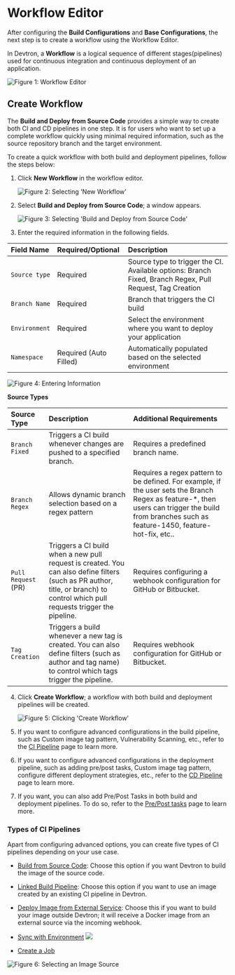# Workflow Editor

After configuring the **Build Configurations** and **Base Configurations**, the next step is to create a workflow using the Workflow Editor.

In Devtron, a **Workflow** is a logical sequence of different stages(pipelines) used for continuous integration and continuous deployment of an application. 

 ![Figure 1: Workflow Editor](https://devtron-public-asset.s3.us-east-2.amazonaws.com/images/creating-application/arora1.gif)

## Create Workflow

The **Build and Deploy from Source Code** provides a simple way to create both CI and CD pipelines in one step. It is for users who want to set up a complete workflow quickly using minimal required information, such as the source repository branch and the target environment.

To create a quick workflow with both build and deployment pipelines, follow the steps below: 

1. Click **New Workflow** in the workflow editor.

     ![Figure 2: Selecting 'New Workflow'](https://devtron-public-asset.s3.us-east-2.amazonaws.com/images/creating-application/workflow/build-deploy-new-create-workflow.jpg)

2. Select **Build and Deploy from Source Code**; a window appears.

     ![Figure 3: Selecting 'Build and Deploy from Source Code'](https://devtron-public-asset.s3.us-east-2.amazonaws.com/images/creating-application/workflow/build-deploy-new-build-deploy-from-source-code.jpg)

3. Enter the required information in the following fields.

 | Field Name|Required/Optional| Description|
 | :--- | :--- | :--- |
 | `Source type`| Required| Source type to trigger the CI. Available options: Branch Fixed, Branch Regex, Pull Request, Tag Creation|
 | `Branch Name`| Required| Branch that triggers the CI build|
 | `Environment` | Required |Select the environment where you want to deploy your application |
 | `Namespace`| Required (Auto Filled)| Automatically populated based on the selected environment | 

   ![Figure 4: Entering Information](https://devtron-public-asset.s3.us-east-2.amazonaws.com/images/creating-application/workflow/build-deploy-new-cred.jpg)

 **Source Types**

 |Source Type| Description| Additional Requirements|
 |:---|:---|:---|
 | `Branch Fixed`| Triggers a CI build whenever changes are pushed to a specified branch.| Requires a predefined branch name.|
 | `Branch Regex`| Allows dynamic branch selection based on a regex pattern| Requires a regex pattern to be defined. For example, if the user sets the Branch Regex as feature-\*, then users can trigger the build from branches such as feature-1450, feature-hot-fix, etc.. |
 | `Pull Request` (PR) | Triggers a CI build when a new pull request is created. You can also define filters (such as PR author, title, or branch) to control which pull requests trigger the pipeline. | Requires configuring a webhook configuration for GitHub or Bitbucket.|
 | `Tag Creation`| Triggers a build whenever a new tag is created. You can also define filters (such as author and tag name) to control which tags trigger the pipeline.| Requires webhook configuration for GitHub or Bitbucket.|
 
4. Click **Create Workflow**; a workflow with both build and deployment pipelines will be created.

     ![Figure 5: Clicking 'Create Workflow'](https://devtron-public-asset.s3.us-east-2.amazonaws.com/images/creating-application/workflow/build-deploy-new-save-workflow.jpg)

5. If you want to configure advanced configurations in the build pipeline, such as Custom image tag pattern, Vulnerability Scanning, etc., refer to the [CI Pipeline](./ci-pipeline.md#advanced-options) page to learn more.

6. If you want to configure advanced configurations in the deployment pipeline, such as adding pre/post tasks, Custom image tag pattern, configure different deployment strategies, etc., refer to the [CD Pipeline](./cd-pipeline.mdcd-pipeline.md) page to learn more.

7. If you want, you can also add Pre/Post Tasks in both build and deployment pipelines. To do so, refer to the [Pre/Post tasks](./ci-build-pre-post-plugins.md) page to learn more.


### Types of CI Pipelines

Apart from configuring advanced options, you can create five types of CI pipelines depending on your use case.

* [Build from Source Code](./ci-pipeline.md#id-1-build-from-source-code): Choose this option if you want Devtron to build the image of the source code.

* [Linked Build Pipeline](./ci-pipeline.md#id-2-linked-build-pipeline): Choose this option if you want to use an image created by an existing CI pipeline in Devtron.

* [Deploy Image from External Service](./ci-pipeline.md#id-3-deploy-image-from-external-service): Choose this if you want to build your image outside Devtron; it will receive a Docker image from an external source via the incoming webhook.

* [Sync with Environment](./ci-pipeline.md#id-4-sync-with-environment) [![](https://devtron-public-asset.s3.us-east-2.amazonaws.com/images/elements/EnterpriseTag.svg)](https://devtron.ai/pricing)

* [Create a Job](./cd-pipeline.md#id-5-create-a-job)

![Figure 6: Selecting an Image Source](https://devtron-public-asset.s3.us-east-2.amazonaws.com/images/creating-application/workflow/workflow-ci.jpg)
